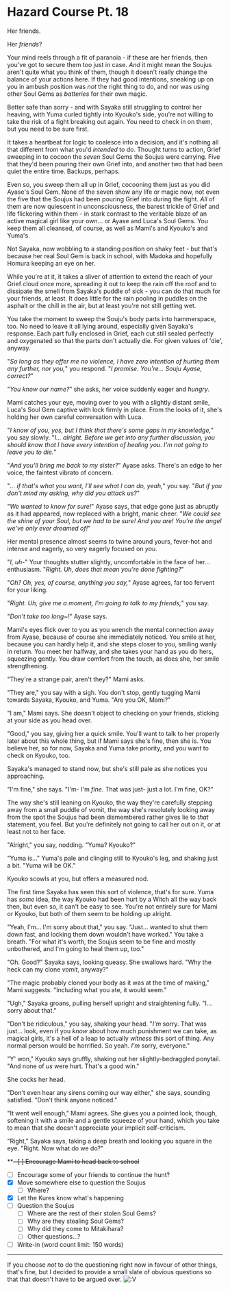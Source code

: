 # Hazard Course Pt. 18

Her friends.

Her *friends*?

Your mind reels through a fit of paranoia - if these are her friends, then you've got to secure them too just in case. *And* it might mean the Soujus aren't quite what you think of them, though it doesn't really change the balance of your actions here. If they had good intentions, sneaking up on you in ambush position was *not* the right thing to do, and nor was using other Soul Gems as *batteries* for their own magic.

Better safe than sorry - and with Sayaka still struggling to control her heaving, with Yuma curled tightly into Kyouko's side, you're not willing to take the risk of a fight breaking out again. You need to check in on them, but you need to be sure first.

It takes a heartbeat for logic to coalesce into a decision, and it's nothing all that different from what you'd *intended* to do. Thought turns to action, Grief sweeping in to cocoon the *seven* Soul Gems the Soujus were carrying. Five that they'd been pouring their own Grief into, and another two that had been quiet the entire time. Backups, perhaps.

Even so, you sweep them all up in Grief, cocooning them just as you did Ayase's Soul Gem. None of the seven show any life or magic now, not even the five that the Soujus had been pouring Grief into during the fight. *All* of them are now quiescent in unconsciousness, the barest trickle of Grief and life flickering within them - in stark contrast to the veritable blaze of an active magical girl like your own... or Ayase and Luca's Soul Gems. You keep them all cleansed, of course, as well as Mami's and Kyouko's and Yuma's.

Not Sayaka, now wobbling to a standing position on shaky feet - but that's because her real Soul Gem is back in school, with Madoka and hopefully Homura keeping an eye on her.

While you're at it, it takes a sliver of attention to extend the reach of your Grief cloud once more, spreading it out to keep the rain off the roof and to dissipate the smell from Sayaka's puddle of sick - you can do that much for your friends, at least. It does little for the rain pooling in puddles on the asphalt or the chill in the air, but at least you're not still getting wet.

You take the moment to sweep the Souju's body parts into hammerspace, too. No need to leave it all lying around, especially given Sayaka's response. Each part fully enclosed in Grief, each cut still sealed perfectly and oxygenated so that the parts don't actually die. For given values of 'die', anyway.

"*So long as they offer me no violence, I have *zero* intention of hurting them any further, nor you,*" you respond. "*I promise. You're... Souju Ayase, correct?*"

"*You know our *name*?*" she asks, her voice suddenly eager and *hungry*.

Mami catches your eye, moving over to you with a slightly distant smile, Luca's Soul Gem captive with lock firmly in place. From the looks of it, she's holding her own careful conversation with Luca.

"*I know of you, yes, but I think that there's some gaps in my knowledge,*" you say slowly. "*I... alright. Before we get into any further discussion, you should know that I have every intention of healing you. I'm not going to leave you to die.*"

"*And you'll bring me back to my sister?*" Ayase asks. There's an edge to her voice, the faintest vibrato of concern.

"*... if that's what you want, I'll see what I can do, yeah,*" you say. "*But if you don't mind my asking, why did you attack us?*"

"*We wanted to *know* for sure!*" Ayase says, that edge gone just as abruptly as it had appeared, now replaced with a bright, manic cheer. "*We could see the shine of your Soul, but we had to be *sure*! And you *are*! You're the angel we've only ever *dreamed* of!*"

Her mental presence almost seems to twine around yours, fever-hot and intense and eagerly, so very eagerly focused on *you*.

"*I, uh-*" Your thoughts stutter slightly, uncomfortable in the face of her... enthusiasm. "*Right. Uh, does that mean you're done fighting?*"

"*Oh? Oh, yes, of course, anything you say,*" Ayase agrees, far too fervent for your liking.

"*Right. Uh, give me a moment, I'm going to talk to my friends,*" you say.

"*Don't take too long\~!*" Ayase says.

Mami's eyes flick over to you as you wrench the mental connection away from Ayase, because of course she immediately noticed. You smile at her, because you can hardly help it, and she steps closer to you, smiling wanly in return. You meet her halfway, and she takes your hand as you do hers, squeezing gently. You draw comfort from the touch, as does she, her smile strengthening.

"They're a strange pair, aren't they?" Mami asks.

"They are," you say with a sigh. You don't stop, gently tugging Mami towards Sayaka, Kyouko, and Yuma. "Are you OK, Mami?"

"I am," Mami says. She doesn't object to checking on your friends, sticking at your side as you head over.

"Good," you say, giving her a quick smile. You'll want to talk to her properly later about this whole thing, but if Mami says she's fine, then she is. You believe her, so for now, Sayaka and Yuma take priority, and you want to check on Kyouko, too.

Sayaka's managed to stand now, but she's still pale as she notices you approaching.

"I'm fine," she says. "I'm- I'm *fine*. That was just- just a lot. I'm fine, OK?"

The way she's still leaning on Kyouko, the way they're carefully stepping away from a small puddle of vomit, the way she's resolutely looking away from the spot the Soujus had been dismembered rather gives lie to *that* statement, you feel. But you're definitely not going to call her out on it, or at least not to her face.

"Alright," you say, nodding. "Yuma? Kyouko?"

"Yuma is..." Yuma's pale and clinging still to Kyouko's leg, and shaking just a bit. "Yuma will be OK."

Kyouko scowls at you, but offers a measured nod.

The first time Sayaka has seen this sort of violence, that's for sure. Yuma has *some* idea, the way Kyouko had been hurt by a Witch all the way back then, but even so, it can't be easy to see. You're not entirely sure for Mami or Kyouko, but both of them seem to be holding up alright.

"Yeah, I'm... I'm sorry about that," you say. "Just... wanted to shut them down fast, and locking them down wouldn't have worked." You take a breath. "For what it's worth, the Soujus seem to be fine and mostly unbothered, and I'm going to heal them up, too."

"Oh. Good?" Sayaka says, looking queasy. She swallows hard. "Why the heck can my clone *vomit*, anyway?"

"The magic probably cloned your body as it was at the time of making," Mami suggests. "Including what you ate, it would seem."

"Ugh," Sayaka groans, pulling herself upright and straightening fully. "I... sorry about that."

"Don't be ridiculous," you say, shaking your head. "*I'm* sorry. That was just... look, even if you *know* about how much punishment we can take, as magical girls, it's a hell of a leap to actually *witness* this sort of thing. Any normal person would be horrified. So yeah. *I'm* sorry, everyone."

"Y' won," Kyouko says gruffly, shaking out her slightly-bedraggled ponytail. "And none of *us* were hurt. That's a good win."

She cocks her head.

"Don't even hear any sirens coming our way either," she says, sounding satisfied. "Don't think anyone noticed."

"It went well enough," Mami agrees. She gives you a pointed look, though, softening it with a smile and a gentle squeeze of your hand, which you take to mean that she doesn't appreciate your implicit self-criticism.

"Right," Sayaka says, taking a deep breath and looking you square in the eye. "Right. Now what do we do?"

**~~- [ ] Encourage Mami to head back to school~~
- [ ] Encourage some of your friends to continue the hunt?
- [x] Move somewhere else to question the Soujus
  - [ ] Where?
- [x] Let the Kures know what's happening
- [ ] Question the Soujus
  - [ ] Where are the rest of their stolen Soul Gems?
  - [ ] Why are they stealing Soul Gems?
  - [ ] Why did they come to Mitakihara?
  - [ ] Other questions...?
- [ ] Write-in (word count limit: 150 words)

---

If you choose *not* to do the questioning right now in favour of other things, that's fine, but I decided to provide a small slate of obvious questions so that that doesn't have to be argued over. ![:V](/styles/sv_smiles/xenforo/emot-v.gif ":V    :V")
